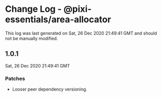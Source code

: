 # Change Log - @pixi-essentials/area-allocator

This log was last generated on Sat, 26 Dec 2020 21:49:41 GMT and should not be manually modified.

## 1.0.1
Sat, 26 Dec 2020 21:49:41 GMT

### Patches

- Looser peer dependency versioning.

